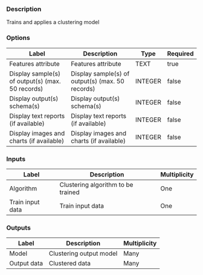 ###  Description
Trains and applies a clustering model
###  Options
| Label | Description | Type | Required |
|---|---|---|---|
| Features attribute | Features attribute | TEXT | true |
| Display sample(s) of output(s) (max. 50 records) | Display sample(s) of output(s) (max. 50 records) | INTEGER | false |
| Display output(s) schema(s) | Display output(s) schema(s) | INTEGER | false |
| Display text reports (if available) | Display text reports (if available) | INTEGER | false |
| Display images and charts (if available) | Display images and charts (if available) | INTEGER | false |
###  Inputs
| Label | Description | Multiplicity |
|---|---|---|
| Algorithm | Clustering algorithm to be trained | One |
| Train input data | Train input data | One |
###  Outputs
| Label | Description | Multiplicity |
|---|---|---|
| Model | Clustering output model | Many |
| Output data | Clustered data | Many |
